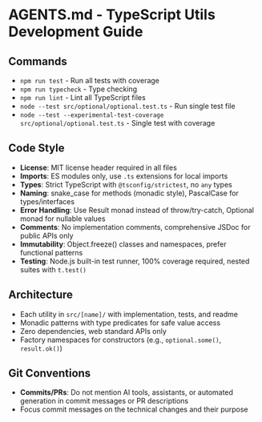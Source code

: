 # AGENTS.md - TypeScript Utils Development Guide

## Commands
- `npm run test` - Run all tests with coverage
- `npm run typecheck` - Type checking
- `npm run lint` - Lint all TypeScript files
- `node --test src/optional/optional.test.ts` - Run single test file
- `node --test --experimental-test-coverage src/optional/optional.test.ts` - Single test with coverage

## Code Style
- **License**: MIT license header required in all files
- **Imports**: ES modules only, use `.ts` extensions for local imports
- **Types**: Strict TypeScript with `@tsconfig/strictest`, no `any` types
- **Naming**: snake_case for methods (monadic style), PascalCase for types/interfaces
- **Error Handling**: Use Result monad instead of throw/try-catch, Optional monad for nullable values
- **Comments**: No implementation comments, comprehensive JSDoc for public APIs only
- **Immutability**: Object.freeze() classes and namespaces, prefer functional patterns
- **Testing**: Node.js built-in test runner, 100% coverage required, nested suites with `t.test()`

## Architecture
- Each utility in `src/[name]/` with implementation, tests, and readme
- Monadic patterns with type predicates for safe value access
- Zero dependencies, web standard APIs only
- Factory namespaces for constructors (e.g., `optional.some()`, `result.ok()`)

## Git Conventions
- **Commits/PRs**: Do not mention AI tools, assistants, or automated generation in commit messages or PR descriptions
- Focus commit messages on the technical changes and their purpose